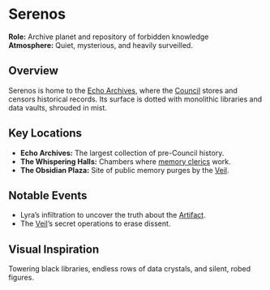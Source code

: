 # Serenos

**Role:** Archive planet and repository of forbidden knowledge  
**Atmosphere:** Quiet, mysterious, and heavily surveilled.

## Overview
Serenos is home to the [Echo Archives](/docs/locations/echo-archives.md), where the [Council](/docs/factions/council.md) stores and censors historical records. Its surface is dotted with monolithic libraries and data vaults, shrouded in mist.

## Key Locations
- **Echo Archives:** The largest collection of pre-Council history.
- **The Whispering Halls:** Chambers where [memory clerics](/docs/factions/bureau-of-knowledge.md) work.
- **The Obsidian Plaza:** Site of public memory purges by the [Veil](/docs/factions/veil.md).

## Notable Events
- Lyra’s infiltration to uncover the truth about the [Artifact](/docs/artifact.md).
- The [Veil](/docs/factions/veil.md)’s secret operations to erase dissent.

## Visual Inspiration
Towering black libraries, endless rows of data crystals, and silent, robed figures.